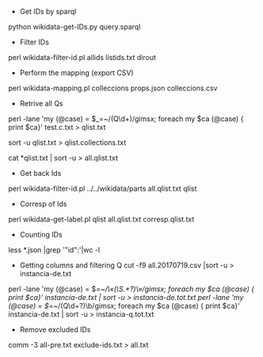 * Get IDs by sparql

python wikidata-get-IDs.py query.sparql

* Filter IDs 

perl wikidata-filter-id.pl allids listids.txt dirout

* Perform the mapping (export CSV)

perl wikidata-mapping.pl colleccions props.json colleccions.csv

* Retrive all Qs

perl -lane 'my (@case) = $_=~/(Q\d+)/gimsx; foreach my $ca (@case) { print $ca}' test.c.txt > qlist.txt

sort -u qlist.txt > qlist.collections.txt

cat *qlist.txt | sort -u > all.qlist.txt

* Get back Ids

perl wikidata-filter-id.pl ../../wikidata/parts all.qlist.txt qlist

* Corresp of Ids

perl wikidata-get-label.pl qlist all.qlist.txt corresp.qlist.txt


* Counting IDs

less *.json |grep '\"id\":'|wc -l

* Getting columns and filtering Q
 cut -f9 all.20170719.csv |sort -u > instancia-de.txt

perl -lane 'my (@case) = $_=~/\«(\S.*?)\»/gimsx; foreach my $ca (@case) { print $ca}' instancia-de.txt | sort -u >  instancia-de.tot.txt
perl -lane 'my (@case) = $_=~/(Q\d+?)\b/gimsx; foreach my $ca (@case) { print $ca}' instancia-de.txt | sort -u >  instancia-q.tot.txt

* Remove excluded IDs

comm -3 all-pre.txt exclude-ids.txt > all.txt



